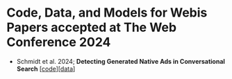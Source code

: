 # Code, Data, and Models for Webis Papers accepted at The Web Conference 2024
- Schmidt et al. 2024; **Detecting Generated Native Ads in Conversational Search** [[code](https://github.com/webis-de/ads-in-generative-ir/)][[data](https://zenodo.org/records/10802427)]
